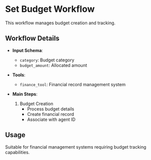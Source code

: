 # Set Budget Workflow

This workflow manages budget creation and tracking.

## Workflow Details

- **Input Schema**:
  - `category`: Budget category
  - `budget_amount`: Allocated amount

- **Tools**:
  - `finance_tool`: Financial record management system

- **Main Steps**:
  1. Budget Creation
     - Process budget details
     - Create financial record
     - Associate with agent ID

## Usage

Suitable for financial management systems requiring budget tracking capabilities.
